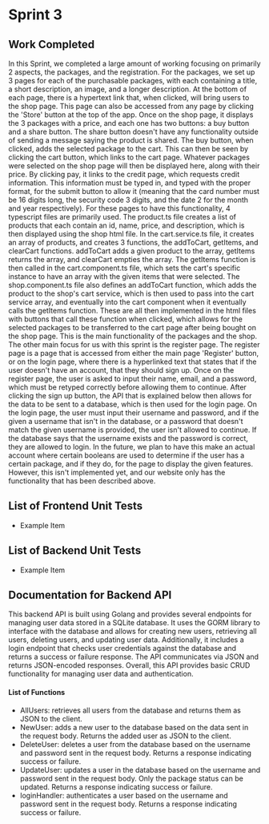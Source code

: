 <h1>Sprint 3</h1>
<h2>Work Completed</h2>
  <p>In this Sprint, we completed a large amount of working focusing on
primarily 2 aspects, the packages, and the registration. For the packages, we set up 3 pages for each of the purchasable packages, with each containing a title, a short description, an image, and a longer description. At the bottom of each page, there is a hypertext link that, when clicked, will bring users to the shop page. This page can also be accessed from any page by clicking the 'Store' button at the top of the app. Once on the shop page, it displays the 3 packages with a price, and each one has two buttons: a buy button and a share button. The share button doesn't have any functionality outside of sending a message saying the product is shared. The buy button, when clicked, adds the selected package to the cart. This can then be seen by clicking the cart button, which links to the cart page. Whatever packages were selected on the shop page will then be displayed here, along with their price. By clicking pay, it links to the credit page, which requests credit information. This information must be typed in, and typed with the proper format, for the submit button to allow it (meaning that the card number must be 16 digits long, the security code 3 digits, and the date 2 for the month and year respectively). For these pages to have this functionality, 4 typescript files are primarily used. The product.ts file creates a list of products that each contain an id, name, price, and description, which is then displayed using the shop html file. In the cart.service.ts file, it creates an array of products, and creates 3 functions, the addToCart, getItems, and clearCart functions. addToCart adds a given product to the array, getItems returns the array, and clearCart empties the array. The getItems function is then called in the cart.component.ts file, which sets the cart's specific instance to have an array with the given items that were selected. The shop.component.ts file also defines an addToCart function, which adds the product to the shop's cart service, which is then used to pass into the cart service array, and eventually into the cart component when it eventually calls the getItems function. These are all then implemented in the html files with buttons that call these function when clicked, which allows for the selected packages to be transferred to the cart page after being bought on the shop page. This is the main functionality of the packages and the shop. The other main focus for us with this sprint is the register page. The register page is a page that is accessed from either the main page 'Register' button, or on the login page, where there is a hyperlinked text that states that if the user doesn't have an account, that they should sign up. Once on the register page, the user is asked to input their name, email, and a password, which must be retyped correctly before allowing them to continue. After clicking the sign up button, the API that is explained below then allows for the data to be sent to a database, which is then used for the login page. On the login page, the user must input their username and password, and if the given a username that isn't in the database, or a password that doesn't match the given username is provided, the user isn't allowed to continue. If the database says that the username exists and the password is correct, they are allowed to login. In the future, we plan to have this make an actual account where certain booleans are used to determine if the user has a certain package, and if they do, for the page to display the given features. However, this isn't implemented yet, and our website only has the functionality that has been described above.</p>
<h2>List of Frontend Unit Tests</h2>
  <ul>
      <li>Example Item</li>
  </ul>
 <h2>List of Backend Unit Tests</h2>
  <ul>  
    <li>Example Item</li>
  </ul>
<h2>Documentation for Backend API</h2>
<p>
This backend API is built using Golang and provides several endpoints for managing user data stored in a SQLite database. 
It uses the GORM library to interface with the database and allows for creating new users, retrieving all users, deleting users,
and updating user data. Additionally, it includes a login endpoint that checks user credentials against the database and returns 
a success or failure response. The API communicates via JSON and returns JSON-encoded responses. Overall, this API provides basic 
CRUD functionality for managing user data and authentication.
 </p>
<h4>List of Functions</h4>
<ul>
  <li> AllUsers: retrieves all users from the database and returns them as JSON to the client. </li>
  <li>NewUser: adds a new user to the database based on the data sent in the request body. Returns the added user as JSON to the client. </li>
  <li>DeleteUser: deletes a user from the database based on the username and password sent in the request body. Returns a response indicating success or failure. </li>
  <li>UpdateUser: updates a user in the database based on the username and password sent in the request body. Only the package status can be updated. Returns a response indicating success or failure. </li>
  <li>loginHandler: authenticates a user based on the username and password sent in the request body. Returns a response indicating success or failure. </li>
 </ul>
